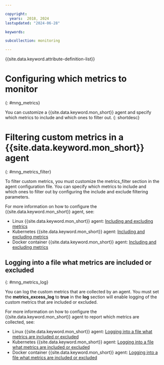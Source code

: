 ```yaml
---

copyright:
  years:  2018, 2024
lastupdated: "2024-06-28"

keywords: 

subcollection: monitoring

---
```


{{site.data.keyword.attribute-definition-list}}

# Configuring which metrics to monitor
{: #mng_metrics}

You can customize a {{site.data.keyword.mon_short}} agent and specify which metrics to include and which ones to filter out.
{: shortdesc}

# Filtering custom metrics in a {{site.data.keyword.mon_short}} agent
{: #mng_metrics_filter}

To filter custom metrics, you must customize the metrics_filter section in the agent configuration file. You can specify which metrics to include and which ones to filter out by configuring the include and exclude filtering parameters.

For more information on how to configure the {{site.data.keyword.mon_short}} agent, see:
- Linux {{site.data.keyword.mon_short}} agent: [Including and excluding metrics](/docs/monitoring?topic=monitoring-change_linux_agent#change_linux_agent_inc_exc_metrics)
- Kubernetes {{site.data.keyword.mon_short}} agent: [Including and excluding metrics](/docs/monitoring?topic=monitoring-change_kube_agent#change_kube_agent_inc_exc_metrics)
- Docker container {{site.data.keyword.mon_short}} agent: [Including and excluding metrics](/docs/monitoring?topic=monitoring-change_agent#params)


## Logging into a file what metrics are included or excluded
{: #mng_metrics_log}

You can log the custom metrics that are collected by an agent. You must set the **metrics_excess_log** to **true** in the **log** section will enable logging of the custom metrics that are included or excluded.

For more information on how to configure the {{site.data.keyword.mon_short}} agent to report which metrics are collected, see:
- Linux {{site.data.keyword.mon_short}} agent: [Logging into a file what metrics are included or excluded](/docs/monitoring?topic=monitoring-change_linux_agent#change_linux_agent_log_level)
- Kubernetes {{site.data.keyword.mon_short}} agent: [Logging into a file what metrics are included or excluded](/docs/monitoring?topic=monitoring-change_kube_agent#change_kube_agent_log_metrics)
- Docker container {{site.data.keyword.mon_short}} agent: [Logging into a file what metrics are included or excluded](/docs/monitoring?topic=monitoring-change_agent#log_level)
